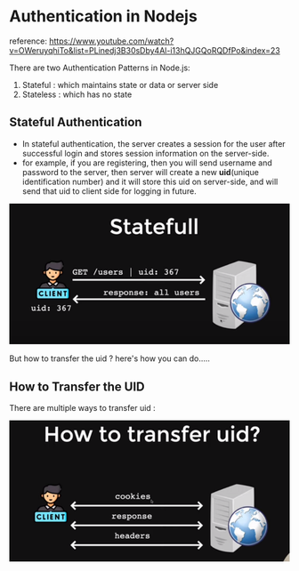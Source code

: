 # Authentication in Nodejs 
reference: https://www.youtube.com/watch?v=OWeruyqhiTo&list=PLinedj3B30sDby4Al-i13hQJGQoRQDfPo&index=23

There are two Authentication Patterns in Node.js: 
1. Stateful : which maintains state or data or server side 
2. Stateless : which has no state 


## Stateful Authentication
- In stateful authentication, the server creates a session for the user after successful login and stores session information on the server-side.
- for example, if you are registering, then you will send username and password to the server, then server will create a new **uid**(unique identification number) and it will store this uid on server-side, and will send that uid to client side for logging in future. 

![Stateful Authentication](stateful-authentication.png)

But how to transfer the uid ? 
here's how you can do.....

## How to Transfer the UID
There are multiple ways to transfer uid : 

![Transfer the UID](transfer_uid.png)